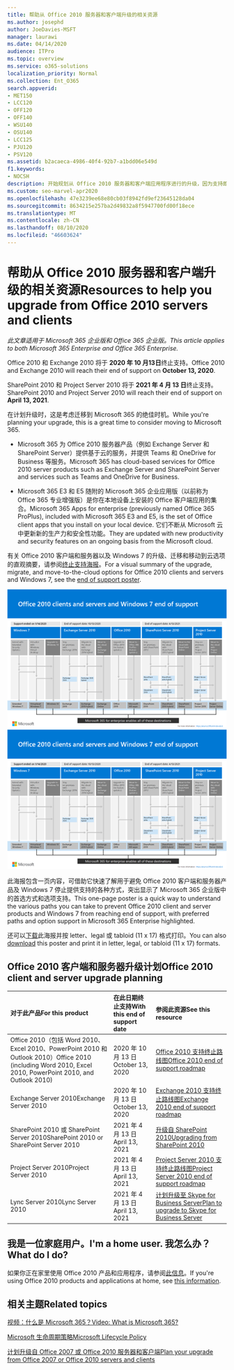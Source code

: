 ```yaml
---
title: 帮助从 Office 2010 服务器和客户端升级的相关资源
ms.author: josephd
author: JoeDavies-MSFT
manager: laurawi
ms.date: 04/14/2020
audience: ITPro
ms.topic: overview
ms.service: o365-solutions
localization_priority: Normal
ms.collection: Ent_O365
search.appverid:
- MET150
- LCC120
- OFF120
- OFF140
- WSU140
- OSU140
- LCC125
- PJU120
- PSV120
ms.assetid: b2acaeca-4986-40f4-92b7-a1bdd06e549d
f1.keywords:
- NOCSH
description: 开始规划从 Office 2010 服务器和客户端应用程序进行的升级，因为支持即将结束，且自定义支持协议不可用。
ms.custom: seo-marvel-apr2020
ms.openlocfilehash: 47e3239ee68e80cb03f8942fd9ef23645128da04
ms.sourcegitcommit: 8634215e257ba2d49832a8f5947700fd00f18ece
ms.translationtype: MT
ms.contentlocale: zh-CN
ms.lasthandoff: 08/10/2020
ms.locfileid: "46603624"
---
```

# <a name="resources-to-help-you-upgrade-from-office-2010-servers-and-clients"></a><span data-ttu-id="ba634-103">帮助从 Office 2010 服务器和客户端升级的相关资源</span><span class="sxs-lookup"><span data-stu-id="ba634-103">Resources to help you upgrade from Office 2010 servers and clients</span></span>

<span data-ttu-id="ba634-104">*此文章适用于 Microsoft 365 企业版和 Office 365 企业版。*</span><span class="sxs-lookup"><span data-stu-id="ba634-104">*This article applies to both Microsoft 365 Enterprise and Office 365 Enterprise.*</span></span>

<span data-ttu-id="ba634-105">Office 2010 和 Exchange 2010 将于 **2020 年 10 月13日**终止支持。</span><span class="sxs-lookup"><span data-stu-id="ba634-105">Office 2010 and Exchange 2010 will reach their end of support on **October 13, 2020**.</span></span> 

<span data-ttu-id="ba634-106">SharePoint 2010 和 Project Server 2010 将于 **2021 年 4 月 13 日**终止支持。</span><span class="sxs-lookup"><span data-stu-id="ba634-106">SharePoint 2010 and Project Server 2010 will reach their end of support on **April 13, 2021**.</span></span>

<span data-ttu-id="ba634-107">在计划升级时，这是考虑迁移到 Microsoft 365 的绝佳时机。</span><span class="sxs-lookup"><span data-stu-id="ba634-107">While you're planning your upgrade, this is a great time to consider moving to Microsoft 365.</span></span> 

- <span data-ttu-id="ba634-108">Microsoft 365 为 Office 2010 服务器产品（例如 Exchange Server 和 SharePoint Server）提供基于云的服务，并提供 Teams 和 OneDrive for Business 等服务。</span><span class="sxs-lookup"><span data-stu-id="ba634-108">Microsoft 365 has cloud-based services for Office 2010 server products such as Exchange Server and SharePoint Server and services such as Teams and OneDrive for Business.</span></span> 

- <span data-ttu-id="ba634-109">Microsoft 365 E3 和 E5 随附的 Microsoft 365 企业应用版（以前称为 Office 365 专业增强版）是你在本地设备上安装的 Office 客户端应用的集合。</span><span class="sxs-lookup"><span data-stu-id="ba634-109">Microsoft 365 Apps for enterprise (previously named Office 365 ProPlus), included with Microsoft 365 E3 and E5, is the set of Office client apps that you install on your local device.</span></span> <span data-ttu-id="ba634-110">它们不断从 Microsoft 云中更新新的生产力和安全性功能。</span><span class="sxs-lookup"><span data-stu-id="ba634-110">They are updated with new productivity and security features on an ongoing basis from the Microsoft cloud.</span></span>

<span data-ttu-id="ba634-111">有关 Office 2010 客户端和服务器以及 Windows 7 的升级、迁移和移动到云选项的直观摘要，请参阅[终止支持海报](./downloads/Office2010Windows7EndOfSupport.pdf)。</span><span class="sxs-lookup"><span data-stu-id="ba634-111">For a visual summary of the upgrade, migrate, and move-to-the-cloud options for Office 2010 clients and servers and Windows 7, see the [end of support poster](./downloads/Office2010Windows7EndOfSupport.pdf).</span></span>

<span data-ttu-id="ba634-112">[![Office 2010 客户端和服务器及 Windows 7 终止支持海报图像](./media/upgrade-from-office-2010-servers-and-products/office2010-windows7-end-of-support.png)](./downloads/Office2010Windows7EndOfSupport.pdf)</span><span class="sxs-lookup"><span data-stu-id="ba634-112">[![Image for the end of support for Office 2010 clients and servers and Windows 7 poster](./media/upgrade-from-office-2010-servers-and-products/office2010-windows7-end-of-support.png)](./downloads/Office2010Windows7EndOfSupport.pdf)</span></span>

<span data-ttu-id="ba634-113">此海报包含一页内容，可借助它快速了解用于避免 Office 2010 客户端和服务器产品及 Windows 7 停止提供支持的各种方式，突出显示了 Microsoft 365 企业版中的首选方式和选项支持。</span><span class="sxs-lookup"><span data-stu-id="ba634-113">This one-page poster is a quick way to understand the various paths you can take to prevent Office 2010 client and server products and Windows 7 from reaching end of support, with preferred paths and option support in Microsoft 365 Enterprise highlighted.</span></span>

<span data-ttu-id="ba634-114">还可以[下载](https://github.com/MicrosoftDocs/microsoft-365-docs/raw/public/microsoft-365/media/migration-microsoft-365-enterprise-workload/Office2010Windows7EndOfSupport.pdf)此海报并按 letter、legal 或 tabloid (11 x 17) 格式打印。</span><span class="sxs-lookup"><span data-stu-id="ba634-114">You can also [download](https://github.com/MicrosoftDocs/microsoft-365-docs/raw/public/microsoft-365/media/migration-microsoft-365-enterprise-workload/Office2010Windows7EndOfSupport.pdf) this poster and print it in letter, legal, or tabloid (11 x 17) formats.</span></span>
      
## <a name="office-2010-client-and-server-upgrade-planning"></a><span data-ttu-id="ba634-115">Office 2010 客户端和服务器升级计划</span><span class="sxs-lookup"><span data-stu-id="ba634-115">Office 2010 client and server upgrade planning</span></span>
  
|<span data-ttu-id="ba634-116">**对于此产品**</span><span class="sxs-lookup"><span data-stu-id="ba634-116">**For this product**</span></span>|<span data-ttu-id="ba634-117">**在此日期终止支持**</span><span class="sxs-lookup"><span data-stu-id="ba634-117">**With this end of support date**</span></span>|<span data-ttu-id="ba634-118">**参阅此资源**</span><span class="sxs-lookup"><span data-stu-id="ba634-118">**See this resource**</span></span>|
|:-----|:-----|:-----|
|<span data-ttu-id="ba634-119">Office 2010（包括 Word 2010、Excel 2010、PowerPoint 2010 和 Outlook 2010）</span><span class="sxs-lookup"><span data-stu-id="ba634-119">Office 2010 (including Word 2010, Excel 2010, PowerPoint 2010, and Outlook 2010)</span></span>  <br/> | <span data-ttu-id="ba634-120">2020 年 10 月 13 日</span><span class="sxs-lookup"><span data-stu-id="ba634-120">October 13, 2020</span></span> |[<span data-ttu-id="ba634-121">Office 2010 支持终止路线图</span><span class="sxs-lookup"><span data-stu-id="ba634-121">Office 2010 end of support roadmap</span></span>](https://docs.microsoft.com/DeployOffice/office-2010-end-support-roadmap) <br/> |
|<span data-ttu-id="ba634-122">Exchange Server 2010</span><span class="sxs-lookup"><span data-stu-id="ba634-122">Exchange Server 2010</span></span>  <br/> | <span data-ttu-id="ba634-123">2020 年 10 月 13 日</span><span class="sxs-lookup"><span data-stu-id="ba634-123">October 13, 2020</span></span>  |[<span data-ttu-id="ba634-124">Exchange 2010 支持终止路线图</span><span class="sxs-lookup"><span data-stu-id="ba634-124">Exchange 2010 end of support roadmap</span></span>](exchange-2010-end-of-support.md) <br/> |
|<span data-ttu-id="ba634-125">SharePoint 2010 或 SharePoint Server 2010</span><span class="sxs-lookup"><span data-stu-id="ba634-125">SharePoint 2010 or SharePoint Server 2010</span></span>  <br/> | <span data-ttu-id="ba634-126">2021 年 4 月 13 日</span><span class="sxs-lookup"><span data-stu-id="ba634-126">April 13, 2021</span></span> |[<span data-ttu-id="ba634-127">升级自 SharePoint 2010</span><span class="sxs-lookup"><span data-stu-id="ba634-127">Upgrading from SharePoint 2010</span></span>](upgrade-from-sharepoint-2010.md) <br/> |
|<span data-ttu-id="ba634-128">Project Server 2010</span><span class="sxs-lookup"><span data-stu-id="ba634-128">Project Server 2010</span></span> <br/> | <span data-ttu-id="ba634-129">2021 年 4 月 13 日</span><span class="sxs-lookup"><span data-stu-id="ba634-129">April 13, 2021</span></span> | [<span data-ttu-id="ba634-130">Project Server 2010 支持终止路线图</span><span class="sxs-lookup"><span data-stu-id="ba634-130">Project Server 2010 end of support roadmap</span></span>](project-server-2010-end-of-support.md) <br/> |
|<span data-ttu-id="ba634-131">Lync Server 2010</span><span class="sxs-lookup"><span data-stu-id="ba634-131">Lync Server 2010</span></span> <br/> | <span data-ttu-id="ba634-132">2021 年 4 月 13 日</span><span class="sxs-lookup"><span data-stu-id="ba634-132">April 13, 2021</span></span> | [<span data-ttu-id="ba634-133">计划升级至 Skype for Business Server</span><span class="sxs-lookup"><span data-stu-id="ba634-133">Plan to upgrade to Skype for Business Server</span></span>](https://docs.microsoft.com/skypeforbusiness/plan-your-deployment/upgrade) <br/> |
    
## <a name="im-a-home-user-what-do-i-do"></a><span data-ttu-id="ba634-134">我是一位家庭用户。</span><span class="sxs-lookup"><span data-stu-id="ba634-134">I'm a home user.</span></span> <span data-ttu-id="ba634-135">我怎么办？</span><span class="sxs-lookup"><span data-stu-id="ba634-135">What do I do?</span></span>

<span data-ttu-id="ba634-136">如果你正在家里使用 Office 2010 产品和应用程序，请参阅[此信息](plan-upgrade-previous-versions-office.md#im-a-home-user-what-do-i-do)。</span><span class="sxs-lookup"><span data-stu-id="ba634-136">If you're using Office 2010 products and applications at home, see [this information](plan-upgrade-previous-versions-office.md#im-a-home-user-what-do-i-do).</span></span>

## <a name="related-topics"></a><span data-ttu-id="ba634-137">相关主题</span><span class="sxs-lookup"><span data-stu-id="ba634-137">Related topics</span></span>

[<span data-ttu-id="ba634-138">视频：什么是 Microsoft 365？</span><span class="sxs-lookup"><span data-stu-id="ba634-138">Video: What is Microsoft 365?</span></span>](https://support.office.com/article/847caf12-2589-452c-8aca-1c009797678b.aspx)
  
[<span data-ttu-id="ba634-139">Microsoft 生命周期策略</span><span class="sxs-lookup"><span data-stu-id="ba634-139">Microsoft Lifecycle Policy</span></span>](https://go.microsoft.com/fwlink/?linkid=865200)

[<span data-ttu-id="ba634-140">计划升级自 Office 2007 或 Office 2010 服务器和客户端</span><span class="sxs-lookup"><span data-stu-id="ba634-140">Plan your upgrade from Office 2007 or Office 2010 servers and clients</span></span>](plan-upgrade-previous-versions-office.md)

